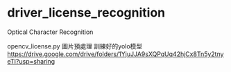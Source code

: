 # driver_license_recognition
Optical Character Recognition


opencv_license.py  圖片預處理
訓練好的yolo模型
https://drive.google.com/drive/folders/1YjuJJA9sXQPqUq42hjCx8Tn5y2tnyeTI?usp=sharing
